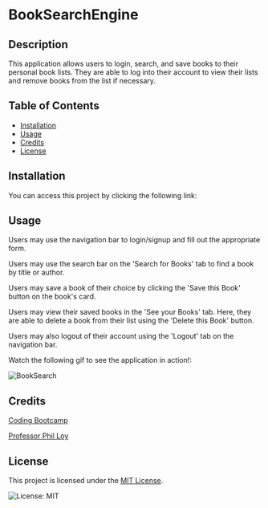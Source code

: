 # BookSearchEngine

## Description

This application allows users to login, search, and save books to their personal book lists. They are able to log into their account to view their lists and remove books from the list if necessary. 

## Table of Contents 

- [Installation](#installation)
- [Usage](#usage)
- [Credits](#credits)
- [License](#license)

## Installation

You can access this project by clicking the following link: 

## Usage
Users may use the navigation bar to login/signup and fill out the appropriate form.

Users may use the search bar on the 'Search for Books' tab to find a book by title or author. 

Users may save a book of their choice by clicking the 'Save this Book' button on the book's card. 

Users may view their saved books in the 'See your Books' tab. Here, they are able to delete a book from their list using the 'Delete this Book' button.

Users may also logout of their account using the 'Logout' tab on the navigation bar. 

Watch the following gif to see the application in action!:

![BookSearch](./Assets/bookSearch.gif)

## Credits

[Coding Bootcamp](https://courses.bootcampspot.com)

[Professor Phil Loy](https://github.com/philliploy)

## License

This project is licensed under the [MIT License](LICENSE).

![License: MIT](https://img.shields.io/badge/License-MIT-yellow.svg)
